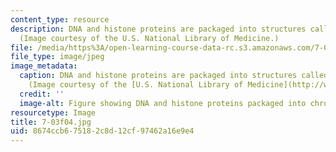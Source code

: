```yaml
---
content_type: resource
description: DNA and histone proteins are packaged into structures called chromosomes.
  (Image courtesy of the U.S. National Library of Medicine.)
file: /media/https%3A/open-learning-course-data-rc.s3.amazonaws.com/7-03-genetics-fall-2004/8674ccb675182c8d12cf97462a16e9e4_7-03f04.jpg
file_type: image/jpeg
image_metadata:
  caption: DNA and histone proteins are packaged into structures called chromosomes.
    (Image courtesy of the [U.S. National Library of Medicine](http://www.nlm.nih.gov/).)
  credit: ''
  image-alt: Figure showing DNA and histone proteins packaged into chromosomes.
resourcetype: Image
title: 7-03f04.jpg
uid: 8674ccb6-7518-2c8d-12cf-97462a16e9e4
---
```

